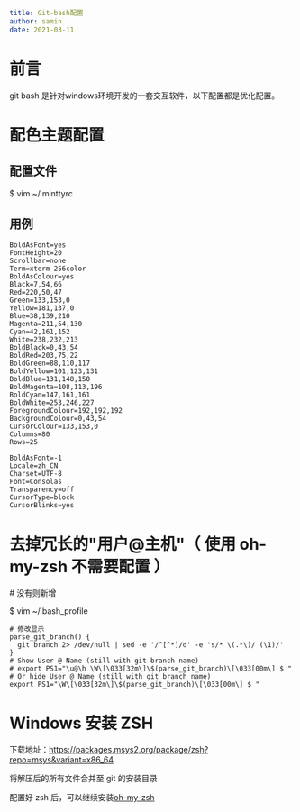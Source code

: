 ```yaml
title: Git-bash配置 
author: samin
date: 2021-03-11
```

# 前言

git bash 是针对windows环境开发的一套交互软件，以下配置都是优化配置。

# 配色主题配置

## 配置文件

$ vim ~/.minttyrc

## 用例

```properties
BoldAsFont=yes
FontHeight=20
Scrollbar=none
Term=xterm-256color
BoldAsColour=yes
Black=7,54,66
Red=220,50,47
Green=133,153,0
Yellow=181,137,0
Blue=38,139,210
Magenta=211,54,130
Cyan=42,161,152
White=238,232,213
BoldBlack=0,43,54
BoldRed=203,75,22
BoldGreen=88,110,117
BoldYellow=101,123,131
BoldBlue=131,148,150
BoldMagenta=108,113,196
BoldCyan=147,161,161
BoldWhite=253,246,227
ForegroundColour=192,192,192
BackgroundColour=0,43,54
CursorColour=133,153,0
Columns=80
Rows=25

BoldAsFont=-1
Locale=zh_CN
Charset=UTF-8
Font=Consolas
Transparency=off
CursorType=block
CursorBlinks=yes
```

# 去掉冗长的"用户@主机"（ 使用 oh-my-zsh 不需要配置 ）

\# 没有则新增

$ vim ~/.bash_profile

```shell
# 修改显示
parse_git_branch() {
  git branch 2> /dev/null | sed -e '/^[^*]/d' -e 's/* \(.*\)/ (\1)/'
}
# Show User @ Name (still with git branch name)
# export PS1="\u@\h \W\[\033[32m\]\$(parse_git_branch)\[\033[00m\] $ "
# Or hide User @ Name (still with git branch name)
export PS1="\W\[\033[32m\]\$(parse_git_branch)\[\033[00m\] $ "
```

# Windows 安装 ZSH

下载地址：https://packages.msys2.org/package/zsh?repo=msys&variant=x86_64

将解压后的所有文件合并至 git 的安装目录

配置好 zsh 后，可以继续安装[oh-my-zsh](WSL入门.md)